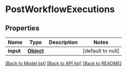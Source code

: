 # PostWorkflowExecutions
## Properties

Name | Type | Description | Notes
------------ | ------------- | ------------- | -------------
**input** | [**Object**](.md) |  | [default to null]

[[Back to Model list]](../README.md#documentation-for-models) [[Back to API list]](../README.md#documentation-for-api-endpoints) [[Back to README]](../README.md)


